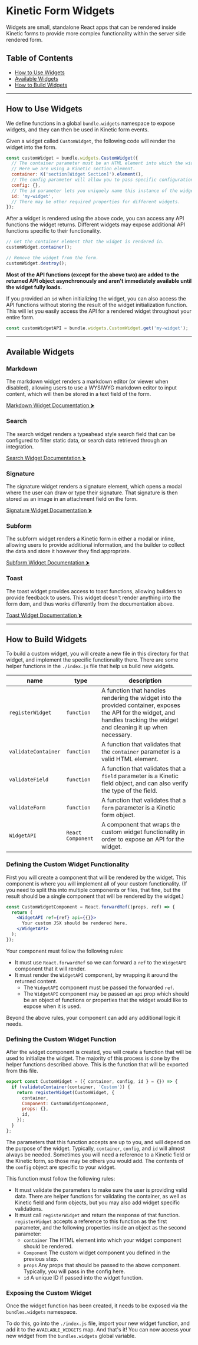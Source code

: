 # Kinetic Form Widgets

Widgets are small, standalone React apps that can be rendered inside Kinetic forms to provide more complex functionality within the server side rendered form.

## Table of Contents

- [How to Use Widgets](#how-to-use-widgets)
- [Available Widgets](#available-widgets)
- [How to Build Widgets](#how-to-build-widgets)

---

## How to Use Widgets

We define functions in a global `bundle.widgets` namespace to expose widgets, and they can then be used in Kinetic form events.

Given a widget called `CustomWidget`, the following code will render the widget into the form.

```js
const customWidget = bundle.widgets.CustomWidget({
  // The container parameter must be an HTML element into which the widget should be rendered.
  // Here we are using a Kinetic section element.
  container: K('section[Widget Section]').element(),
  // The config parameter will allow you to pass specific configurations to a widget.
  config: {},
  // The id parameter lets you uniquely name this instance of the widget so you can access it later.
  id: 'my-widget',
  // There may be other required properties for different widgets.
});
```

After a widget is rendered using the above code, you can access any API functions the widget returns. Different widgets may expose additional API functions specific to their functionality.

```js
// Get the container element that the widget is rendered in.
customWidget.container();

// Remove the widget from the form.
customWidget.destroy();
```

**Most of the API functions (except for the above two) are added to the returned API object asynchronously and aren't immediately available until the widget fully loads.**

If you provided an `id` when initializing the widget, you can also access the API functions without storing the result of the widget initialization function. This will let you easily access the API for a rendered widget throughout your entire form.

```js
const customWidgetAPI = bundle.widgets.CustomWidget.get('my-widget');
```

---

## Available Widgets

### Markdown

The markdown widget renders a markdown editor (or viewer when disabled), allowing users to use a WYSIWYG markdown editor to input content, which will then be stored in a text field of the form.

[Markdown Widget Documentation &#x2B9E;](MARKDOWN.md)

### Search

The search widget renders a typeahead style search field that can be configured to filter static data, or search data retrieved through an integration.

[Search Widget Documentation &#x2B9E;](SEARCH.md)

### Signature

The signature widget renders a signature element, which opens a modal where the user can draw or type their signature. That signature is then stored as an image in an attachment field on the form.

[Signature Widget Documentation &#x2B9E;](SIGNATURE.md)

### Subform

The subform widget renders a Kinetic form in either a modal or inline, allowing users to provide additional information, and the builder to collect the data and store it however they find appropriate.

[Subform Widget Documentation &#x2B9E;](SUBFORM.md)

### Toast

The toast widget provides access to toast functions, allowing builders to provide feedback to users. This widget doesn't render anything into the form dom, and thus works differently from the documentation above.

[Toast Widget Documentation &#x2B9E;](TOAST.md)

---

## How to Build Widgets

To build a custom widget, you will create a new file in this directory for that widget, and implement the specific functionality there. There are some helper functions in the `./index.js` file that help us build new widgets.

| name                | type              | description                                                                                                                                                                  |
| ------------------- | ----------------- | ---------------------------------------------------------------------------------------------------------------------------------------------------------------------------- |
| `registerWidget`    | `function`        | A function that handles rendering the widget into the provided container, exposes the API for the widget, and handles tracking the widget and cleaning it up when necessary. |
| `validateContainer` | `function`        | A function that validates that the `container` parameter is a valid HTML element.                                                                                            |
| `validateField`     | `function`        | A function that validates that a `field` parameter is a Kinetic field object, and can also verify the type of the field.                                                     |
| `validateForm`      | `function`        | A function that validates that a `form` parameter is a Kinetic form object.                                                                                                  |
| `WidgetAPI`         | `React Component` | A component that wraps the custom widget functionality in order to expose an API for the widget.                                                                             |

### Defining the Custom Widget Functionality

First you will create a component that will be rendered by the widget. This component is where you will implement all of your custom functionality. (If you need to split this into multiple components or files, that fine, but the result should be a single component that will be rendered by the widget.)

```jsx
const CustomWidgetComponent = React.forwardRef((props, ref) => {
  return (
    <WidgetAPI ref={ref} api={{}}>
      Your custom JSX should be rendered here.
    </WidgetAPI>
  );
});
```

Your component must follow the following rules:

- It must use `React.forwardRef` so we can forward a `ref` to the `WidgetAPI` component that it will render.
- It must render the `WidgetAPI` component, by wrapping it around the returned content.
  - The `WidgetAPI` component must be passed the forwarded `ref`.
  - The `WidgetAPI` component may be passed an `api` prop which should be an object of functions or properties that the widget would like to expose when it is used.

Beyond the above rules, your component can add any additional logic it needs.

### Defining the Custom Widget Function

After the widget component is created, you will create a function that will be used to initialize the widget. The majority of this process is done by the helper functions described above. This is the function that will be exported from this file.

```jsx
export const CustomWidget = ({ container, config, id } = {}) => {
  if (validateContainer(container, 'Custom')) {
    return registerWidget(CustomWidget, {
      container,
      Component: CustomWidgetComponent,
      props: {},
      id,
    });
  }
};
```

The parameters that this function accepts are up to you, and will depend on the purpose of the widget. Typically, `container`, `config`, and `id` will almost always be needed. Sometimes you will need a reference to a Kinetic field or the Kinetic form, so those may be others you would add. The contents of the `config` object are specific to your widget.

This function must follow the following rules:

- It must validate the parameters to make sure the user is providing valid data. There are helper functions for validating the container, as well as Kinetic field and form objects, but you may also add widget specific validations.
- It must call `registerWidget` and return the response of that function. `registerWidget` accepts a reference to this function as the first parameter, and the following properties inside an object as the second parameter:
  - `container` The HTML element into which your widget component should be rendered.
  - `Component` The custom widget component you defined in the previous step.
  - `props` Any props that should be passed to the above component. Typically, you will pass in the config here.
  - `id` A unique ID if passed into the widget function.

### Exposing the Custom Widget

Once the widget function has been created, it needs to be exposed via the `bundles.widgets` namespace.

To do this, go into the `./index.js` file, import your new widget function, and add it to the `AVAILABLE_WIDGETS` map. And that's it! You can now access your new widget from the `bundles.widgets` global variable.
